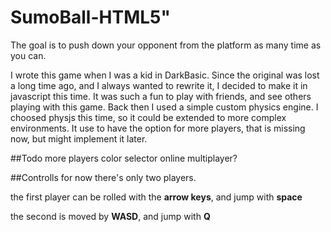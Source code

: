 # SumoBall-HTML5"

The goal is to push down your opponent from the platform as many time as you can.

I wrote this game when I was a kid in DarkBasic. Since the original was lost a long time ago, and I always wanted to rewrite it, I decided to make it in javascript this time. It was such a fun to play with friends, and see others playing with this game. Back then I used a simple custom physics engine. I choosed physjs this time, so it could be extended to more complex environments. It use to have the option for more players, that is missing now, but might implement it later.

##Todo
more players
color selector
online multiplayer?

##Controlls
for now there's only two players.

the first player can be rolled with the __arrow keys__, and jump with __space__

the second is moved by __WASD__, and jump with __Q__